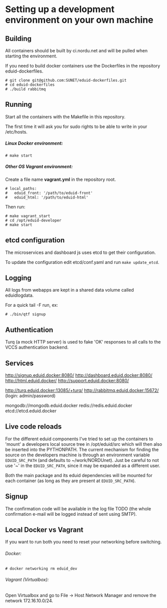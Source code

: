 Setting up a development environment on your own machine
========================================================


Building
--------

All containers should be built by ci.nordu.net and will be pulled when starting the environment.

If you need to build docker containers use the Dockerfiles in the repository
eduid-dockerfiles.

    # git clone git@github.com:SUNET/eduid-dockerfiles.git
    # cd eduid-dockerfiles
    # ./build rabbitmq


Running
-------

Start all the containers with the Makefile in this repository.

The first time it will ask you for sudo rights to be able to write in your /etc/hosts.

##### Linux Docker environment:

    # make start

##### Other OS Vagrant environment:

Create a file name __vagrant.yml__ in the repository root.

    # local_paths:
    #   eduid_front: '/path/to/eduid-front'
    #   eduid_html: '/path/to/eduid-html'

Then run:

    # make vagrant_start
    # cd /opt/eduid-developer
    # make start


etcd configuration
------------------

  The microservices and dashboard js uses etcd to get their configuration.

  To update the configuration edit etcd/conf.yaml and run `make update_etcd`.

Logging
-------

All logs from webapps are kept in a shared data volume called eduidlogdata.

For a quick tail -F run, ex:

    # ./bin/qtf signup


Authentication
--------------

Turq (a mock HTTP server) is used to fake 'OK' responses to all calls to the
VCCS authentication backend.

Services
--------

  http://signup.eduid.docker:8080/
  http://dashboard.eduid.docker:8080/
  http://html.eduid.docker/
  http://support.eduid.docker:8080/

  http://turq.eduid.docker:13085/+turq/
  http://rabbitmq.eduid.docker:15672/   (login: admin/password)

  mongodb://mongodb.eduid.docker
  redis://redis.eduid.docker
  etcd://etcd.eduid.docker

Live code reloads
-----------------

For the different eduid components I've tried to set up the containers to
'mount' a developers local source tree in /opt/eduid/src which will then
also be inserted into the PYTHONPATH. The current mechanism for finding the
source on the developers machine is through an environment variable
`EDUID_SRC_PATH` (and defaults to ~/work/NORDUnet). Just be careful to not
use '~' in the `EDUID_SRC_PATH`, since it may be expanded as a different user.

Both the main package and its eduid dependencies will be mounted for each 
container (as long as they are present at `EDUID_SRC_PATH`).


Signup
------

The confirmation code will be available in the log file
TODO (the whole confirmation
e-mail will be logged instead of sent using SMTP).


Local Docker vs Vagrant
-----------------------

If you want to run both you need to reset your networking before switching.

###### Docker:

    # docker networking rm eduid_dev

###### Vagrant (Virtualbox):

Open Virtualbox and go to File -> Host Network Manager and remove the network 172.16.10.0/24.
